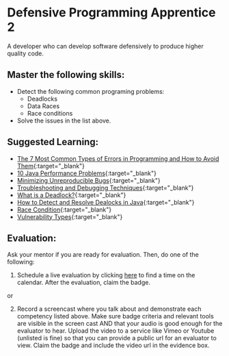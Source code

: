 # Defensive Programming Apprentice 2

A developer who can develop software defensively to produce higher quality code.

## Master the following skills:

- Detect the following common programing problems:
  - Deadlocks
  - Data Races
  - Race conditions
- Solve the issues in the list above.

## Suggested Learning:

- [The 7 Most Common Types of Errors in Programming and How to Avoid Them](https://textexpander.com/blog/the-7-most-common-types-of-errors-in-programming-and-how-to-avoid-them/){:target="\_blank"}
- [10 Java Performance Problems](https://www.rockvalleycollege.edu/webadmin/upload/Top-10-Java-Performance-Problems.pdf){:target="\_blank"}
- [Minimizing Unreproducible Bugs](https://testing.googleblog.com/2014/02/minimizing-unreproducible-bugs.html){:target="\_blank"}
- [Troubleshooting and Debugging Techniques](https://www.coursera.org/learn/troubleshooting-debugging-techniques){:target="\_blank"}
- [What is a Deadlock?](https://study.com/academy/lesson/what-is-deadlock-definition-examples-avoidance.html){:target="\_blank"}
- [How to Detect and Resolve Dealocks in Java](https://www.youtube.com/watch?v=B4IVu-2hCos){:target="\_blank"}
- [Race Condition](https://www.lynda.com/Java-tutorials/Race-condition/2800335/2234019-4.html){:target="\_blank"}
- [Vulnerability Types](https://www.professormesser.com/security-plus/sy0-501/vulnerability-types/){:target="\_blank"}

## Evaluation:

Ask your mentor if you are ready for evaluation. Then, do one of the following:

1. Schedule a live evaluation by clicking [here](https://calendly.com/codex-evaluations/full-stack) to find a time on the calendar. After the evaluation, claim the badge.

or

2. Record a screencast where you talk about and demonstrate each competency listed above. Make sure badge criteria and relevant tools are visible in the screen cast AND that your audio is good enough for the evaluator to hear. Upload the video to a service like Vimeo or Youtube (unlisted is fine) so that you can provide a public url for an evaluator to view. Claim the badge and include the video url in the evidence box.

